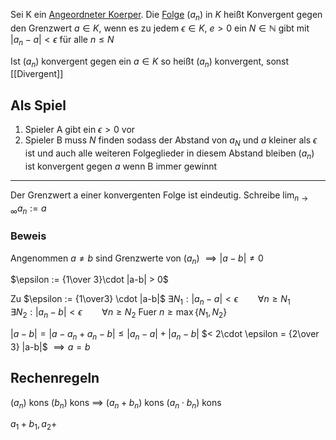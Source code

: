 Sei K ein [Angeordneter Koerper](Angeordneter%20Koerper.md). Die [Folge](Folgen.md) $(a_n)$ in $K$ heißt Konvergent gegen den Grenzwert $a\in K$, wenn es zu jedem $\epsilon \in K$, $e > 0$ ein $N \in \mathbb N$ gibt mit
$|a_n -a| < \epsilon$ für alle $n\leq N$

Ist $(a_n)$ konvergent gegen ein $a\in K$ so heißt $(a_n)$ konvergent, sonst [[Divergent]]


## Als Spiel
1) Spieler A gibt ein $\epsilon > 0$ vor
2) Spieler B muss $N$ finden sodass der Abstand von $a_N$ und $a$ kleiner als $\epsilon$ ist und auch alle weiteren Folgeglieder in diesem Abstand bleiben
$(a_n)$ ist konvergent gegen $a$ wenn B immer gewinnt

---

Der Grenzwert a einer konvergenten Folge ist eindeutig.
Schreibe $\lim_{n \to \infty} a_n := a$

### Beweis
Angenommen $a\not = b$ sind Grenzwerte von $(a_n)$
$\implies |a-b| \not = 0$

$\epsilon := {1\over 3}\cdot |a-b| > 0$

Zu $\epsilon := {1\over3} \cdot |a-b|$
$\exists N_1: |a_n -a| < \epsilon\qquad \forall n\geq N_1$
$\exists N_2: |a_n - b|< \epsilon \qquad \forall n\geq N_2$
Fuer $n \geq \max\{N_1, N_2\}$

$|a-b| = |a-a_n + a_n -b| \leq |a_n -a| + |a_n -b|$
$< 2\cdot \epsilon = {2\over 3} |a-b|$
$\implies a = b$


## Rechenregeln
$(a_n)$ kons
$(b_n)$ kons
$\implies$ $(a_n + b_n)$ kons
$(a_n \cdot b_n)$ kons

$a_1+b_1, a_2 +$
